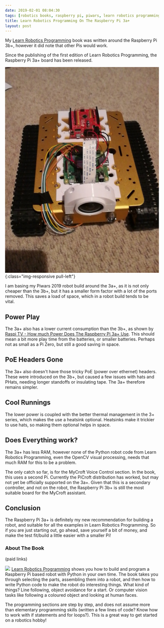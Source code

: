 ```yaml
---
date: 2019-02-01 08:04:30
tags: [robotics books, raspberry pi, piwars, learn robotics programming, robotics at home]
title: Learn Robotics Programming On The Raspberry Pi 3a+
layout: post
---
```

My [Learn Robotics Programming](https://amzn.to/2RZqPIy) book was written around the Raspberry Pi 3b+, however it did note that other Pis would work.

Since the publishing of the first edition of Learn Robotics Programming, the Raspberry Pi 3a+ board has been released.

![My Piwars Robot So Far With The Raspberry Pi 3a+](/galleries/camera_lens_holding_on_piwars_bot.jpg){:class="img-responsive pull-left"}

I am basing my Piwars 2019 robot build around the 3a+, as it is not only cheaper than the 3b+, but it has a smaller form factor with a lot of the ports removed. This saves a load of space, which in a robot build tends to be vital.

## Power Play

The 3a+ also has a lower current consumption than the 3b+, as shown by [Raspi TV - How much Power Does The Raspberry Pi 3a+ Use](https://raspi.tv/2018/how-much-power-does-raspberry-pi-3a-plus-use). This should mean a bit more play time from the batteries, or smaller batteries. Perhaps not as small as a Pi Zero, but still a good saving in space.

## PoE Headers Gone

The 3a+ also doesn't have those tricky PoE (power over ethernet) headers. These were introduced on the 3b+, but caused a few issues with hats and PHats, needing longer standoffs or insulating tape. The 3a+ therefore remains simpler.

## Cool Runnings

The lower power is coupled with the better thermal management in the 3+ series, which makes the use a heatsink optional. Heatsinks make it trickier to use hats, so making them optional helps in space.

## Does Everything work?

The 3a+ has less RAM, however none of the Python robot code from Learn Robotics Programming, even the OpenCV visual processing, needs that much RAM for this to be a problem.

The only catch so far, is for the MyCroft Voice Control section. In the book, this uses a second Pi. Currently the PiCroft distribution has worked, but may not yet be officially supported on the 3a+. Given that this is a secondary controller, and not on the robot, the Raspberry Pi 3b+ is still the most suitable board for the MyCroft assistant.

## Conclusion

The Raspberry Pi 3a+ is definitely my new recommendation for building a robot, and suitable for all the examples in Learn Robotics Programming. So if you are just starting out, go ahead, save yourself a bit of money, and make the test fit/build a little easier with a smaller Pi!

### About The Book

(paid links)

<a href="https://www.amazon.co.uk/Learn-Robotics-Programming-autonomous-Raspberry-ebook/dp/B07DT9R42B/ref=as_li_ss_il?ie=UTF8&linkCode=li1&tag=orionrobots-21&linkId=4f408506c16858434100eba00eb4f647&language=en_GB" class="pull-left" target="_blank"><img border="0" src="//ws-eu.amazon-adsystem.com/widgets/q?_encoding=UTF8&ASIN=B07DT9R42B&Format=_SL110_&ID=AsinImage&MarketPlace=GB&ServiceVersion=20070822&WS=1&tag=orionrobots-21&language=en_GB" ></a><img src="https://ir-uk.amazon-adsystem.com/e/ir?t=orionrobots-21&language=en_GB&l=li1&o=2&a=B07DT9R42B" width="1" height="1" border="0" alt="" style="border:none !important; margin:0px !important;" />
[Learn Robotics Programming](https://amzn.to/2RZqPIy) shows you how to build and program a Raspberry Pi based robot with Python in your own time. The book takes you through selecting the parts, assembling them into a robot, and then how to write Python code to make the robot do interesting things. What kind of things? Line following, object avoidance for a start. Or computer vision tasks like following a coloured object and looking at human faces.

The programming sections are step by step, and does not assume more than elementary programming skills (written a few lines of code? Know how to work with if statements and for loops?). This is a great way to get started on a robotics hobby!
